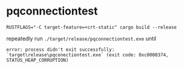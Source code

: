 # pqconnectiontest
```
RUSTFLAGS="-C target-feature=+crt-static" cargo build --release
```
repeatedly run `./target/release/pqconnectiontest.exe` until
```
error: process didn't exit successfully: `target\release\pqconectiontest.exe` (exit code: 0xc0000374, STATUS_HEAP_CORRUPTION)
```